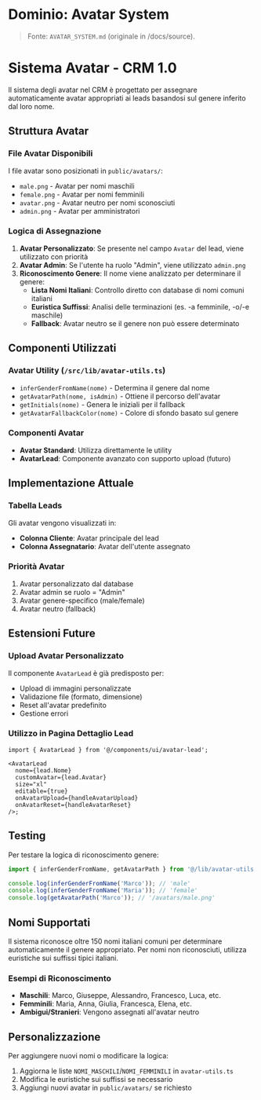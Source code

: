 # Dominio: Avatar System

> Fonte: `AVATAR_SYSTEM.md` (originale in /docs/source).

# Sistema Avatar - CRM 1.0

Il sistema degli avatar nel CRM è progettato per assegnare automaticamente avatar appropriati ai leads basandosi sul genere inferito dal loro nome.

## Struttura Avatar

### File Avatar Disponibili

I file avatar sono posizionati in `public/avatars/`:

- `male.png` - Avatar per nomi maschili
- `female.png` - Avatar per nomi femminili
- `avatar.png` - Avatar neutro per nomi sconosciuti
- `admin.png` - Avatar per amministratori

### Logica di Assegnazione

1. **Avatar Personalizzato**: Se presente nel campo `Avatar` del lead, viene utilizzato con priorità
2. **Avatar Admin**: Se l'utente ha ruolo "Admin", viene utilizzato `admin.png`
3. **Riconoscimento Genere**: Il nome viene analizzato per determinare il genere:
   - **Lista Nomi Italiani**: Controllo diretto con database di nomi comuni italiani
   - **Euristica Suffissi**: Analisi delle terminazioni (es. -a femminile, -o/-e maschile)
   - **Fallback**: Avatar neutro se il genere non può essere determinato

## Componenti Utilizzati

### Avatar Utility (`/src/lib/avatar-utils.ts`)

- `inferGenderFromName(nome)` - Determina il genere dal nome
- `getAvatarPath(nome, isAdmin)` - Ottiene il percorso dell'avatar
- `getInitials(nome)` - Genera le iniziali per il fallback
- `getAvatarFallbackColor(nome)` - Colore di sfondo basato sul genere

### Componenti Avatar

- **Avatar Standard**: Utilizza direttamente le utility
- **AvatarLead**: Componente avanzato con supporto upload (futuro)

## Implementazione Attuale

### Tabella Leads

Gli avatar vengono visualizzati in:

- **Colonna Cliente**: Avatar principale del lead
- **Colonna Assegnatario**: Avatar dell'utente assegnato

### Priorità Avatar

1. Avatar personalizzato dal database
2. Avatar admin se ruolo = "Admin"
3. Avatar genere-specifico (male/female)
4. Avatar neutro (fallback)

## Estensioni Future

### Upload Avatar Personalizzato

Il componente `AvatarLead` è già predisposto per:

- Upload di immagini personalizzate
- Validazione file (formato, dimensione)
- Reset all'avatar predefinito
- Gestione errori

### Utilizzo in Pagina Dettaglio Lead

```tsx
import { AvatarLead } from '@/components/ui/avatar-lead';

<AvatarLead
  nome={lead.Nome}
  customAvatar={lead.Avatar}
  size="xl"
  editable={true}
  onAvatarUpload={handleAvatarUpload}
  onAvatarReset={handleAvatarReset}
/>;
```

## Testing

Per testare la logica di riconoscimento genere:

```javascript
import { inferGenderFromName, getAvatarPath } from '@/lib/avatar-utils';

console.log(inferGenderFromName('Marco')); // 'male'
console.log(inferGenderFromName('Maria')); // 'female'
console.log(getAvatarPath('Marco')); // '/avatars/male.png'
```

## Nomi Supportati

Il sistema riconosce oltre 150 nomi italiani comuni per determinare automaticamente il genere appropriato. Per nomi non riconosciuti, utilizza euristiche sui suffissi tipici italiani.

### Esempi di Riconoscimento

- **Maschili**: Marco, Giuseppe, Alessandro, Francesco, Luca, etc.
- **Femminili**: Maria, Anna, Giulia, Francesca, Elena, etc.
- **Ambigui/Stranieri**: Vengono assegnati all'avatar neutro

## Personalizzazione

Per aggiungere nuovi nomi o modificare la logica:

1. Aggiorna le liste `NOMI_MASCHILI`/`NOMI_FEMMINILI` in `avatar-utils.ts`
2. Modifica le euristiche sui suffissi se necessario
3. Aggiungi nuovi avatar in `public/avatars/` se richiesto
